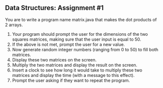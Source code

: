## Data Structures: Assignment #1
You are to write a program name matrix.java that makes the dot products of 2 arrays.

1. Your program should prompt the user for the dimensions of the two squares matrices, making sure that the user input is equal to 50.
2.	If the above is not met, prompt the user for a new value.
3.	Now generate random integer numbers (ranging from 0 to 50) to fill both matrices.
4.	Display these two matrices on the screen.
5.	Multiply the two matrices and display the result on the screen.
6.	Insert a clock to see how long it would take to multiply these two matrices and display the time (with a message to this effect).
7.	Prompt the user asking if they want to repeat the program.  
